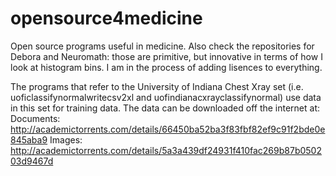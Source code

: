 # opensource4medicine
Open source programs useful in medicine. Also check the repositories for Debora and Neuromath: those are primitive, but innovative in terms of how I look at histogram bins.
I am in the process of adding lisences to everything.

The programs that refer to the University of Indiana Chest Xray set (i.e. uoficlassifynormalwritecsv2xl 	and	uofindianacxrayclassifynormal) use data in this set for training data. The data can be downloaded off the internet at:
Documents: http://academictorrents.com/details/66450ba52ba3f83fbf82ef9c91f2bde0e845aba9
Images: http://academictorrents.com/details/5a3a439df24931f410fac269b87b050203d9467d
